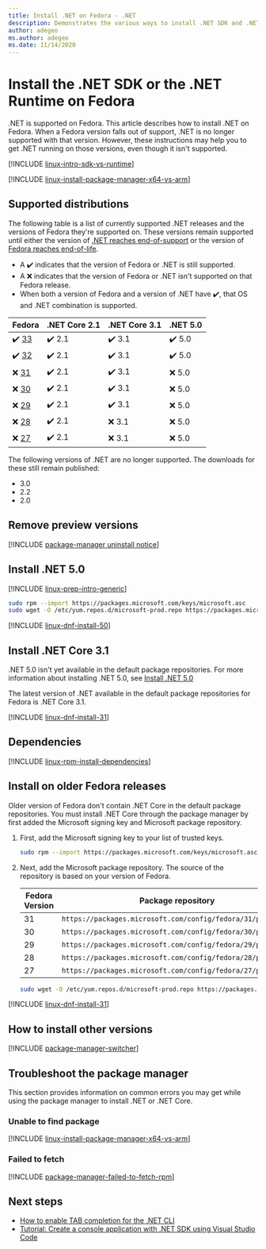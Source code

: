 ```yaml
---
title: Install .NET on Fedora - .NET
description: Demonstrates the various ways to install .NET SDK and .NET Runtime on Fedora.
author: adegeo
ms.author: adegeo
ms.date: 11/14/2020
---
```


# Install the .NET SDK or the .NET Runtime on Fedora

.NET is supported on Fedora. This article describes how to install .NET on Fedora. When a Fedora version falls out of support, .NET is no longer supported with that version. However, these instructions may help you to get .NET running on those versions, even though it isn't supported.

[!INCLUDE [linux-intro-sdk-vs-runtime](includes/linux-intro-sdk-vs-runtime.md)]

[!INCLUDE [linux-install-package-manager-x64-vs-arm](includes/linux-install-package-manager-x64-vs-arm.md)]

## Supported distributions

The following table is a list of currently supported .NET releases and the versions of Fedora they're supported on. These versions remain supported until either the version of [.NET reaches end-of-support](https://dotnet.microsoft.com/platform/support/policy/dotnet-core) or the version of [Fedora reaches end-of-life](https://fedoraproject.org/wiki/End_of_life).

- A ✔️ indicates that the version of Fedora or .NET is still supported.
- A ❌ indicates that the version of Fedora or .NET isn't supported on that Fedora release.
- When both a version of Fedora and a version of .NET have ✔️, that OS and .NET combination is supported.

| Fedora               | .NET Core 2.1 | .NET Core 3.1 | .NET 5.0 |
|----------------------|---------------|---------------|----------|
| ✔️ [33](#install-net-50) | ✔️ 2.1        | ✔️ 3.1        | ✔️ 5.0 |
| ✔️ [32](#install-net-50) | ✔️ 2.1        | ✔️ 3.1        | ✔️ 5.0 |
| ❌ [31](#install-on-older-fedora-releases) | ✔️ 2.1        | ✔️ 3.1        | ❌ 5.0 |
| ❌ [30](#install-on-older-fedora-releases) | ✔️ 2.1        | ✔️ 3.1        | ❌ 5.0 |
| ❌ [29](#install-on-older-fedora-releases) | ✔️ 2.1        | ✔️ 3.1        | ❌ 5.0 |
| ❌ [28](#install-on-older-fedora-releases) | ✔️ 2.1        | ❌ 3.1        | ❌ 5.0 |
| ❌ [27](#install-on-older-fedora-releases) | ✔️ 2.1        | ❌ 3.1        | ❌ 5.0 |

The following versions of .NET are no longer supported. The downloads for these still remain published:

- 3.0
- 2.2
- 2.0

## Remove preview versions

[!INCLUDE [package-manager uninstall notice](./includes/linux-uninstall-preview-info.md)]

## Install .NET 5.0

[!INCLUDE [linux-prep-intro-generic](includes/linux-prep-intro-generic.md)]

```bash
sudo rpm --import https://packages.microsoft.com/keys/microsoft.asc
sudo wget -O /etc/yum.repos.d/microsoft-prod.repo https://packages.microsoft.com/config/fedora/33/prod.repo
```

[!INCLUDE [linux-dnf-install-50](includes/linux-install-50-dnf.md)]

## Install .NET Core 3.1

.NET 5.0 isn't yet available in the default package repositories. For more information about installing .NET 5.0, see [Install .NET 5.0](#install-net-50)

The latest version of .NET available in the default package repositories for Fedora is .NET Core 3.1.

[!INCLUDE [linux-dnf-install-31](includes/linux-install-31-dnf.md)]

## Dependencies

[!INCLUDE [linux-rpm-install-dependencies](includes/linux-rpm-install-dependencies.md)]

## Install on older Fedora releases

Older version of Fedora don't contain .NET Core in the default package repositories. You must install .NET Core through the package manager by first added the Microsoft signing key and Microsoft package repository.

01. First, add the Microsoft signing key to your list of trusted keys.

    ```bash
    sudo rpm --import https://packages.microsoft.com/keys/microsoft.asc
    ```

02. Next, add the Microsoft package repository. The source of the repository is based on your version of Fedora.

    | Fedora Version | Package repository |
    | -------------- | ------- |
    | 31             | `https://packages.microsoft.com/config/fedora/31/prod.repo` |
    | 30             | `https://packages.microsoft.com/config/fedora/30/prod.repo` |
    | 29             | `https://packages.microsoft.com/config/fedora/29/prod.repo` |
    | 28             | `https://packages.microsoft.com/config/fedora/28/prod.repo` |
    | 27             | `https://packages.microsoft.com/config/fedora/27/prod.repo` |

    ```bash
    sudo wget -O /etc/yum.repos.d/microsoft-prod.repo https://packages.microsoft.com/config/fedora/31/prod.repo
    ```

[!INCLUDE [linux-dnf-install-31](./includes/linux-install-31-dnf.md)]

## How to install other versions

[!INCLUDE [package-manager-switcher](./includes/package-manager-heading-hack-pkgname.md)]

## Troubleshoot the package manager

This section provides information on common errors you may get while using the package manager to install .NET or .NET Core.

### Unable to find package

[!INCLUDE [linux-install-package-manager-x64-vs-arm](includes/linux-install-package-manager-x64-vs-arm.md)]

### Failed to fetch

[!INCLUDE [package-manager-failed-to-fetch-rpm](includes/package-manager-failed-to-fetch-rpm.md)]

## Next steps

- [How to enable TAB completion for the .NET CLI](../tools/enable-tab-autocomplete.md)
- [Tutorial: Create a console application with .NET SDK using Visual Studio Code](../tutorials/with-visual-studio-code.md)
